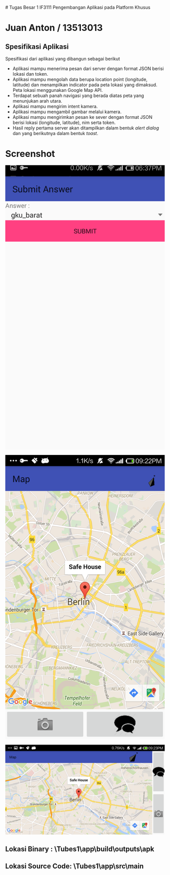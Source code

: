 ﻿﻿# Tugas Besar 1 IF3111 Pengembangan Aplikasi pada Platform Khusus
# Juan Anton / 13513013

## Spesifikasi Aplikasi

Spesifikasi dari aplikasi yang dibangun sebagai berikut

* Aplikasi mampu menerima pesan dari server dengan format JSON berisi lokasi dan token.
* Aplikasi mampu mengolah data berupa location point (longitude, latitude) dan menampilkan indicator pada peta lokasi yang dimaksud. Peta lokasi menggunakan Google Map API.
* Terdapat sebuah panah navigasi yang berada diatas peta yang menunjukan arah utara.
* Aplikasi mampu mengirim intent kamera.
* Aplikasi mampu mengambil gambar melalui kamera. 
* Aplikasi mampu mengirimkan pesan ke sever dengan format JSON berisi lokasi (longitude, latitude), nim serta token. 
* Hasil reply pertama server akan ditampilkan dalam bentuk *alert dialog* dan yang berikutnya dalam bentuk *toast*.

# Screenshot
![ScreenShot](/Screenshot/SubmitAnswer.png)

![ScreenShot](/Screenshot/MapPortrait.png)

![ScreenShot](/Screenshot/MapLandscape.png)


## Lokasi Binary : \Tubes1\app\build\outputs\apk

## Lokasi Source Code: \Tubes1\app\src\main